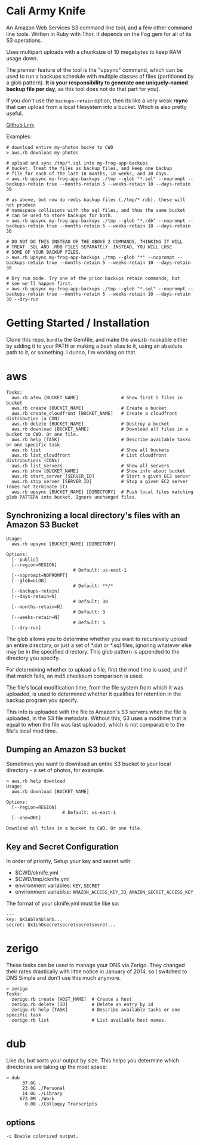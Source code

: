 Cali Army Knife
==============

An Amazon Web Services S3 command line tool, and a few other command
line tools. Written in Ruby with Thor. It depends on the Fog gem for
all of its S3 operations.

Uses multipart uploads with a chunksize of 10 megabytes to keep RAM
usage down.

The premier feature of the tool is the "upsync" command, which can be
used to run a backups schedule with multiple classes of files
(partitioned by a glob pattern). **It is your responsibility to
generate one uniquely-named backup file per day**, as this tool does
not do that part for you).

If you *don't* use the `backups-retain` option, then its like a very
weak **rsync** that can upload from a local filesystem into a bucket.
Which is also pretty useful.

[Github Link](https://github.com/mikedll/cali-army-knife)

Examples:

    # download entire my-photos bucke to CWD
    > aws.rb download my-photos 
    
    # upload and sync /tmp/*.sql into my-frog-app-backups
    # bucket. Treat the files as backup files, and keep one backup
    # file for each of the last 10 months, 10 weeks, and 30 days.    
    > aws.rb upsync my-frog-app-backups ./tmp --glob "*.sql" --noprompt --backups-retain true --months-retain 5 --weeks-retain 10 --days-retain 30

    # as above, but now do redis backup files (./tmp/*.rdb). these will not produce
    # namespace collisions with the sql files, and thus the same bucket
    # can be used to store backups for both.    
    > aws.rb upsync my-frog-app-backups ./tmp --glob "*.rdb" --noprompt --backups-retain true --months-retain 5 --weeks-retain 10 --days-retain 30

    # DO NOT DO THIS INSTEAD OF THE ABOVE 2 COMMANDS, THINKING IT WILL
    # TREAT .SQL AND .RDB FILES SEPARATELY. INSTEAD, YOU WILL LOSE
    # SOME OF YOUR BACKUP FILES.    
    > aws.rb upsync my-frog-app-backups ./tmp --glob "*" --noprompt --backups-retain true --months-retain 5 --weeks-retain 10 --days-retain 30

    # Dry run mode. Try one of the prior backups retain commands, but
    # see we'll happen first.
    > aws.rb upsync my-frog-app-backups ./tmp --glob "*.sql" --noprompt --backups-retain true --months-retain 5 --weeks-retain 10 --days-retain 30 --dry-run


# Getting Started / Installation

  Clone this repo, `bundle` the Gemfile, and make the aws.rb invokable
  either by adding it to your PATH or making a bash alias to it, using
  an absolute path to it, or something. I dunno, I'm working on that.

# aws

    Tasks:
      aws.rb afew [BUCKET_NAME]                # Show first 5 files in bucket
      aws.rb create [BUCKET_NAME]              # Create a bucket
      aws.rb create_cloudfront [BUCKET_NAME]   # Create a cloudfront distribution (a CDN)
      aws.rb delete [BUCKET_NAME]              # Destroy a bucket
      aws.rb download [BUCKET_NAME]            # Download all files in a bucket to CWD. Or one file.
      aws.rb help [TASK]                       # Describe available tasks or one specific task
      aws.rb list                              # Show all buckets
      aws.rb list_cloudfront                   # List cloudfront distributions (CDNs)
      aws.rb list_servers                      # Show all servers
      aws.rb show [BUCKET_NAME]                # Show info about bucket
      aws.rb start_server [SERVER_ID]          # Start a given EC2 server
      aws.rb stop_server [SERVER_ID]           # Stop a given EC2 server (does not terminate it)
      aws.rb upsync [BUCKET_NAME] [DIRECTORY]  # Push local files matching glob PATTERN into bucket. Ignore unchanged files.      

## Synchronizing a local directory's files with an Amazon S3 Bucket

    Usage:
      aws.rb upsync [BUCKET_NAME] [DIRECTORY]

    Options:
      [--public]             
      [--region=REGION]      
                             # Default: us-east-1
      [--noprompt=NOPROMPT]  
      [--glob=GLOB]          
                             # Default: **/*
      [--backups-retain]     
      [--days-retain=N]      
                             # Default: 30
      [--months-retain=N]    
                             # Default: 3
      [--weeks-retain=N]     
                             # Default: 5
      [--dry-run]            

The glob allows you to determine whether you want to recursively
upload an entire directory, or just a set of *.dat or *.sql files,
ignoring whatever else may be in the specified directory. This glob
pattern is appended to the directory you specify.

For determining whether to upload a file, first the mod time is used,
and if that match fails, an md5 checksum comparison is used.

The file's local modification time, from the file system from which it
was uploaded, is used to determined whether it qualifies for retention
in the backup program you specify.

This info is uploaded with the file to Amazon's S3 servers when the
file is uploaded, in the S3 file metadata. Without this, S3 uses a
modtime that is equal to when the file was last uploaded, which is not
comparable to the file's local mod time.

## Dumping an Amazon S3 bucket

Sometimes you want to download an entire S3 bucket to your local
directory - a set of photos, for example.

    > aws.rb help download 
    Usage:
      aws.rb download [BUCKET_NAME]

    Options:
      [--region=REGION]  
                         # Default: us-east-1
      [--one=ONE]        

    Download all files in a bucket to CWD. Or one file.


## Key and Secret Configuration

In order of priority, Setup your key and secret with:

  - $CWD/cknife.yml
  - $CWD/tmp/cknife.yml
  - environment variables: `KEY`, `SECRET`
  - environment variablse: `AMAZON_ACCESS_KEY_ID`, `AMAZON_SECRET_ACCESS_KEY` 

The format of your cknife.yml must be like so:

    ---
    key: AKIAblahblahb...
    secret: 8xILhOsecretsecretsecretsecret...


# zerigo 

These tasks can be used to manage your DNS via Zerigo.  They changed
their rates drastically with little notice in January of 2014, so I
switched to DNS Simple and don't use this much anymore.

    > zerigo 
    Tasks:
      zerigo.rb create [HOST_NAME]  # Create a host
      zerigo.rb delete [ID]         # Delete an entry by id
      zerigo.rb help [TASK]         # Describe available tasks or one specific task
      zerigo.rb list                # List available host names.

# dub

Like du, but sorts your output by size.  This helps you determine
which directories are taking up the most space:

    > dub
          37.0G .
          23.0G ./Personal
          14.0G ./Library
         673.0M ./Work
           0.0B ./Colloquy Transcripts

## options      

    -c Enable colorized output. 

